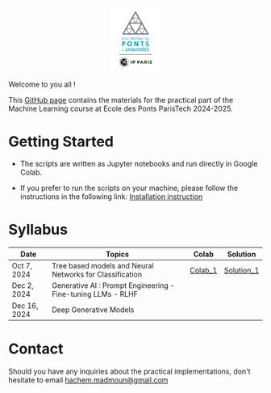 <div align="center">
    <img src="./images/logo_ponts.png" alt="Logo" width="20%"/>
</div>

Welcome to you all !

This [GitHub page](https://hm-ai.github.io/ml-enpc/) contains the materials for the practical part of the Machine Learning course at Ecole des Ponts ParisTech 2024-2025.


# Getting Started
* The scripts are written as Jupyter notebooks and run directly in Google Colab.

* If you prefer to run the scripts on your machine, please follow the instructions in the following link: [Installation instruction](https://colab.research.google.com/drive/1GtAF3kuPGDhxRYacLVUMm5S8f1uBA_oM?usp=sharing)


# Syllabus

| Date         | Topics                                                       | Colab                                                                                            | Solution                                                                                             | 
|--------------|--------------------------------------------------------------|--------------------------------------------------------------------------------------------------|------------------------------------------------------------------------------------------------------|
| Oct 7, 2024  | Tree based models and Neural Networks for Classification     | [Colab_1](https://colab.research.google.com/drive/1rXT7zlnBdtly0-UgSHMi5LOdGIycKaPL?usp=sharing) | [Solution_1](https://colab.research.google.com/drive/1AZA0XGPzM6I3gl57z-rcW_HDdpmAtr5V?usp=sharing)  | 
| Dec 2, 2024  | Generative AI : Prompt Engineering - Fine-tuning LLMs - RLHF |                                                                                                  |                                                                                                      | 
| Dec 16, 2024 | Deep Generative Models                                       |                                                                                                  |                                                                                                      | 

# Contact
Should you have any inquiries about the practical implementations, don't hesitate to email hachem.madmoun@gmail.com